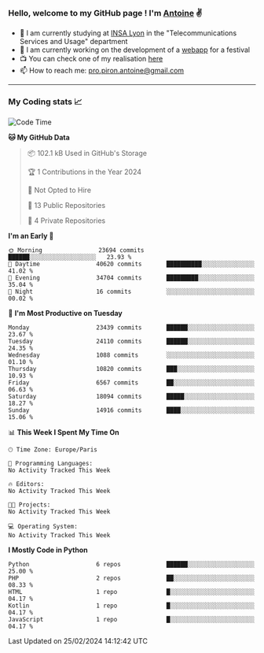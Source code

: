 ### Hello, welcome to my GitHub page ! I'm [Antoine](https://github.com/AntoinePiron) ✌️

- 🌱 I am currently studying at [INSA Lyon](https://www.insa-lyon.fr) in the "Telecommunications Services and Usage" department
- 🔭 I am currently working on the development of a [webapp](https://github.com/24HeuresINSA/Overbookd) for a festival
- 📺 You can check one of my realisation [here](https://astustc.fr)
- 📫 How to reach me: [pro.piron.antoine@gmail.com](mailto:pro.piron.antoine@gmail.com)

---

### My Coding stats 📈
<!--START_SECTION:waka-->
![Code Time](http://img.shields.io/badge/Code%20Time-205%20hrs%209%20mins-blue)

**🐱 My GitHub Data** 

> 📦 102.1 kB Used in GitHub's Storage 
 > 
> 🏆 1 Contributions in the Year 2024
 > 
> 🚫 Not Opted to Hire
 > 
> 📜 13 Public Repositories 
 > 
> 🔑 4 Private Repositories 
 > 
**I'm an Early 🐤** 

```text
🌞 Morning                23694 commits       ██████░░░░░░░░░░░░░░░░░░░   23.93 % 
🌆 Daytime                40620 commits       ██████████░░░░░░░░░░░░░░░   41.02 % 
🌃 Evening                34704 commits       █████████░░░░░░░░░░░░░░░░   35.04 % 
🌙 Night                  16 commits          ░░░░░░░░░░░░░░░░░░░░░░░░░   00.02 % 
```
📅 **I'm Most Productive on Tuesday** 

```text
Monday                   23439 commits       ██████░░░░░░░░░░░░░░░░░░░   23.67 % 
Tuesday                  24110 commits       ██████░░░░░░░░░░░░░░░░░░░   24.35 % 
Wednesday                1088 commits        ░░░░░░░░░░░░░░░░░░░░░░░░░   01.10 % 
Thursday                 10820 commits       ███░░░░░░░░░░░░░░░░░░░░░░   10.93 % 
Friday                   6567 commits        ██░░░░░░░░░░░░░░░░░░░░░░░   06.63 % 
Saturday                 18094 commits       █████░░░░░░░░░░░░░░░░░░░░   18.27 % 
Sunday                   14916 commits       ████░░░░░░░░░░░░░░░░░░░░░   15.06 % 
```


📊 **This Week I Spent My Time On** 

```text
🕑︎ Time Zone: Europe/Paris

💬 Programming Languages: 
No Activity Tracked This Week

🔥 Editors: 
No Activity Tracked This Week

🐱‍💻 Projects: 
No Activity Tracked This Week

💻 Operating System: 
No Activity Tracked This Week
```

**I Mostly Code in Python** 

```text
Python                   6 repos             ██████░░░░░░░░░░░░░░░░░░░   25.00 % 
PHP                      2 repos             ██░░░░░░░░░░░░░░░░░░░░░░░   08.33 % 
HTML                     1 repo              █░░░░░░░░░░░░░░░░░░░░░░░░   04.17 % 
Kotlin                   1 repo              █░░░░░░░░░░░░░░░░░░░░░░░░   04.17 % 
JavaScript               1 repo              █░░░░░░░░░░░░░░░░░░░░░░░░   04.17 % 
```




 Last Updated on 25/02/2024 14:12:42 UTC
<!--END_SECTION:waka-->
